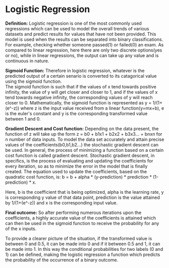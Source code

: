 # Logistic Regression

**Definition:**
Logistic regression is one of the most commonly used regressions which can be used to model the overall trends of various datasets and predict results for values that have not been provided. This model is used when the results can be separated into binary classifications. For example, checking whether someone passed(1) or failed(0) an exam. As compared to linear regression, here there are only two discrete options(yes or no), while in linear regressions, the output can take up any value and is continuous in nature.   
 
**Sigmoid Function:**
Therefore in logistic regression, whatever is the predicted output of a certain senario is converted to its catagorical value using the sigmoid function.  
The sigmoid function is such that if the values of x tend towards positive infinity, the value of y will get closer and closer to 1, and if the values of x tend towards negative infinity, the corresponding values of y will reach closer to 0. Mathematically, the sigmoid function is represented as y = 1/(1+(e^-z)) where z is the input value received from a linear function(y=mx+b), e is the euler's constant and y is the corresponding transformed value between 1 and 0.

**Gradient Descent and Cost function:**
Depending on the data present, the function of z will take up the form z = b0 + b1x1 + b2x2 + b3x3... + bnxn for n number of data inputs. To model the data set accurately and attain precise values of the coefficients(b0,b1,b2...) the stochastic gradient descent can be used. In general, the process of minimizing a function based on a certain cost function is called gradient descent. Stochastic gradient descent, in specifics, is the process of evaluating and updating the coefficients for every iteration, so as to minimize the error in the model that is finally created. The equation used to update the coefficients, based on the quadratic cost function, is:
                         b = b + alpha * (y-prediction) * prediction * (1-prediction) * x.

Here, b is the coefficient that is being optimized, alpha is the learning rate, y is corresponding y value of that data point, prediction is the value attained by 1/(1+(e^-z)) and x is the corresponding input value.

**Final outcome:**
So after performing numerous iterations upon the coefficients, a highly accurate value of the coefficients is attained which can then be used in the sigmoid function to receive the probability for any of the x inputs. 

To provide a clearer picture of the situation, if the transformed value is between 0 and 0.5, it can be made into 0 and if it between 0.5 and 1, it can be made into 1. In this way the conditional probabilities for two labels (0 and 1) can be defined, making the logistic regression a function which predicts the probability of the occurrence of a binary outcome.

